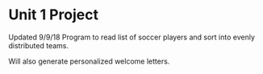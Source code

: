 # Unit 1 Project
Updated 9/9/18
Program to read list of soccer players and sort 
into evenly distributed teams.

Will also generate personalized welcome letters.
